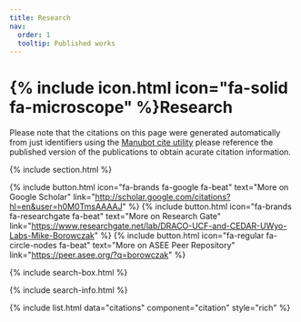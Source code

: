 ```yaml
---
title: Research
nav:
  order: 1
  tooltip: Published works
---
```



# {% include icon.html icon="fa-solid fa-microscope" %}Research

Please note that the citations on this page were generated automatically from just identifiers using the [Manubot cite utility](https://github.com/manubot/manubot#cite) please reference the published version of the publications to obtain acurate citation information.

{% include section.html %}


{%
  include button.html
  icon="fa-brands fa-google fa-beat"
  text="More on Google Scholar"
  link="http://scholar.google.com/citations?hl=en&user=h0M0TmsAAAAJ"
%}
{%
  include button.html
  icon="fa-brands fa-researchgate fa-beat"
  text="More on Research Gate"
  link="https://www.researchgate.net/lab/DRACO-UCF-and-CEDAR-UWyo-Labs-Mike-Borowczak"
%}
{%
  include button.html
  icon="fa-regular fa-circle-nodes fa-beat"
  text="More on ASEE Peer Repository"
  link="https://peer.asee.org/?q=borowczak"
%}


{% include search-box.html %}

{% include search-info.html %}

{% include list.html data="citations" component="citation" style="rich" %}
